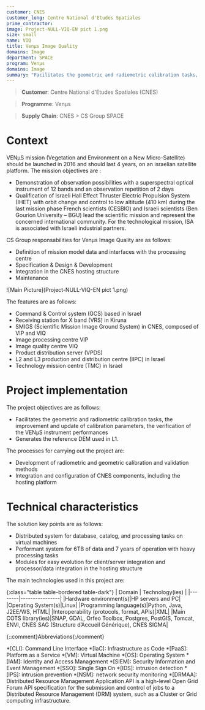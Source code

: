 ```yaml
---
customer: CNES
customer_long: Centre National d'Etudes Spatiales
prime_contractor: 
image: Project-NULL-VIQ-EN pict 1.png
size: small
name: VIQ
title: Venμs Image Quality
domains: Image
department: SPACE
program: Venμs
domains: Image
summary: "Facilitates the geometric and radiometric calibration tasks, the improvement and update of calibration parameters, the verification of the VENμS instrument performances. Generates the reference DEM used in L1."
---
```


> __Customer__\: Centre National d'Etudes Spatiales (CNES)

> __Programme__\: Venμs

> __Supply Chain__\: CNES >  CS Group SPACE


# Context

VENμS mission (Vegetation and Environment on a New Micro-Satellite) should be launched in 2016 and should last 4 years, on an israelian satellite platform.
The mission objectives are :
* Demonstration of observation possibilities  with a superspectral optical instrument of 12 bands and an observation repetition of 2 days 
* Qualification of Israeli Hall Effect Thruster Electric Propulsion System (IHET) with orbit change and control to low altitude (410 km) during the last mission phase 
French scientists (CESBIO) and Israeli scientists (Ben Gourion University – BGU) lead the scientific mission and represent the concerned international community.
For the technological mission, ISA is associated with Israeli industrial partners.

CS Group responsabilities for Venμs Image Quality are as follows:
* Definition of mission model data and interfaces with the processing centre 
* Specification & Design & Development
* Integration in the CNES hosting structure
* Maintenance

![Main Picture](Project-NULL-VIQ-EN pict 1.png)

The features are as follows:
* Command & Control system (GCS) based in Israel
* Receiving station for X band (VRS) in Kiruna
* SMIGS (Scientific Mission Image Ground System) in CNES, composed of VIP and VIQ
* Image processing centre VIP
* Image quality centre VIQ
* Product distribution server (VPDS)
* L2 and L3 production and distribution centre (IIPC) in Israel
* Technology mission centre (TMC) in Israel

# Project implementation

The project objectives are as follows:
* Facilitates the geometric and radiometric calibration tasks, the improvement and update of calibration parameters, the verification of the VENμS instrument performances
* Generates the reference DEM used in L1.

The processes for carrying out the project are:
* Development of radiometric and geometric calibration and validation methods
* Integration and configuration of CNES components, including the hosting platform

# Technical characteristics

The solution key points are as follows:
* Distributed system for database, catalog, and processing tasks on virtual machines
* Performant system for 6TB of data and 7 years of operation with heavy processing tasks
* Modules for easy evolution for client/server integration and processor/data integration in the hosting structure



The main technologies used in this project are:

{:class="table table-bordered table-dark"}
| Domain | Technology(ies) |
|--------|----------------|
|Hardware environment(s)|HP servers and PC|
|Operating System(s)|Linux|
|Programming language(s)|Python, Java, J2EE/WS, HTML|
|Interoperability (protocols, format, APIs)|XML|
|Main COTS library(ies)|SNAP, GDAL, Orfeo Toolbox, Postgres, PostGIS, Tomcat, ENVI, CNES SAG (Structure d’Accueil Générique), CNES SIGMA|



{::comment}Abbreviations{:/comment}

*[CLI]: Command Line Interface
*[IaC]: Infrastructure as Code
*[PaaS]: Platform as a Service
*[VM]: Virtual Machine
*[OS]: Operating System
*[IAM]: Identity and Access Management
*[SIEM]: Security Information and Event Management
*[SSO]: Single Sign On
*[IDS]: intrusion detection
*[IPS]: intrusion prevention
*[NSM]: network security monitoring
*[DRMAA]: Distributed Resource Management Application API is a high-level Open Grid Forum API specification for the submission and control of jobs to a Distributed Resource Management (DRM) system, such as a Cluster or Grid computing infrastructure.
